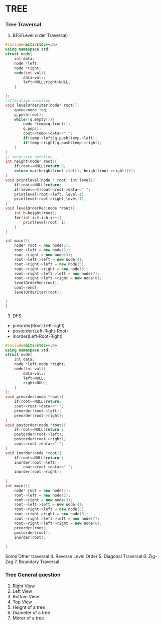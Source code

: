# TREE
### Tree Traversal
1. BFS(Level order Traversal)
```cpp
#include<bits/stdc++.h>
using namespace std;
struct node{
	int data;
	node *left;
	node *right;
	node(int val){
		data=val;;
		left=NULL;right=NULL;
	}

};
//Iterative solution
void levelOrderIter(node* root){ 
    queue<node *>q;
    q.push(root);
    while(!q.empty()){
        node *temp=q.front();
        q.pop();
        cout<<temp->data<<" ";
        if(temp->left)q.push(temp->left);
        if(temp->right)q.push(temp->right);
    }
}
// recursive solution
int height(node* root){
    if(root==NULL)return 0;
    return max(height(root->left), height(root->right))+1;
}
void printlevel(node * root, int level){
	if(root==NULL)return;
	if(level==0)cout<<root->data<<" ";
	printlevel(root->left, level-1);
	printlevel(root->right,level-1);
}
void levelOrderRec(node *root){
	int h=height(root);
	for(int i=0;i<h;i++){
		printlevel(root, i);
	}
}

int main(){
    node* root = new node(1);
    root->left = new node(2);
    root->right = new node(3);
    root->left->left = new node(4);
    root->right->left = new node(5);
    root->right->right = new node(6);
    root->right->left->left = new node(7);
    root->right->left->right = new node(8);
    levelOrderRec(root);
    cout<<endl;
    levelOrderIter(root);

}
}
```
3. DFS
 - preorder(Root-Left-right)
 - postorder(Left-Right-Root)
 - inorder(Left-Root-Right)
```cpp
#include<bits/stdc++.h>
using namespace std;
struct node{
	int data;
	node *left;node *right;
	node(int val){
		data=val;;
		left=NULL;
		right=NULL;
	}
};
void preorder(node *root){
	if(root==NULL)return;
	cout<<root->data<<" ";
	preorder(root->left);
	preorder(root->right);
}
void postorder(node *root){
	if(root==NULL)return ;
	postorder(root->left);
	postorder(root->right);
	cout<<root->data<<" ";
}
void inorder(node *root){
	if(root==NULL)return ;
	inorder(root->left);
        cout<<root->data<<" ";
	inorder(root->right);
	
}
int main(){
    node* root = new node(1);
    root->left = new node(2);
    root->right = new node(3);
    root->left->left = new node(4);
    root->right->left = new node(5);
    root->right->right = new node(6);
    root->right->left->left = new node(7);
    root->right->left->right = new node(8);
    preorder(root);
    postorder(root);
    inorder(root);
    
}
```
Some Other traversal
4. Reverse Level Order
5. Diagonal Traversal
6. Zig-Zag
7. Boundary Traversal
### Tree General question

1. Right View
2. Left View
3. Bottom View
4. Top View
5. Height of a tree
6. Diameter of a tree
7. Mirror of a tree


